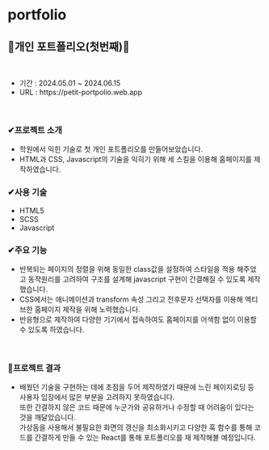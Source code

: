 # portfolio
<h2>👀개인 포트폴리오(첫번째)👀</h2>
</br>
<ul>
  <li>기간 : 2024.05.01 ~ 2024.06.15</li>
  <li>URL : https://petit-portpolio.web.app</li>
</ul>
</br>
<h3>✔프로젝트 소개</h3>
<ul>
  <li>학원에서 익힌 기술로 첫 개인 포트폴리오를 만들어보았습니다. </li>
  <li>HTML과 CSS, Javascript의 기술을 익히기 위해 세 스킬을 이용해 홈페이지를 제작하였습니다. </li>
</ul>
<h3>✔사용 기술</h3>
<ul>
  <li>HTML5</li>
  <li>SCSS</li>
  <li>Javascript</li>
</ul>
<h3>✔주요 기능</h3>
<ul>
  <li>반복되는 페이지의 정렬을 위해 동일한 class값을 설정하여 스타일을 적용 해주었고 동작원리를 고려하여 구조를 설계해 javascript 구현이 간결해질 수 있도록 제작했습니다. </li>
  <li>CSS에서는 애니메이션과 transform 속성 그리고 전후문자 선택자를 이용해 액티브한 홈페이지 제작을 위해 노력했습니다. </li>
  <li>반응형으로 제작하여 다양한 기기에서 접속하여도 홈페이지를 어색함 없이 이용할 수 있도록 하였습니다. </li>
</ul>
</br>
<h3>🚩프로젝트 결과</h3>
<ul>
  <li>배웠던 기술을 구현하는 데에 초점을 두어 제작하였기 때문에 느린 페이지로딩 등 사용자 입장에서 많은 부분을 고려하지 못하였습니다. </br> 또한 간결하지 않은 코드 때문에 누군가와 공유하거나 수정할 때 어려움이 있다는 것을 깨달았습니다.  </br> 가상돔을 사용해서 불필요한 화면의 갱신을 최소화시키고 다양한 훅 함수를 통해 코드를 간결하게 만들 수 있는 React를 통해 포트폴리오를 재 제작해볼 예정입니다.   </li>
</ul>

